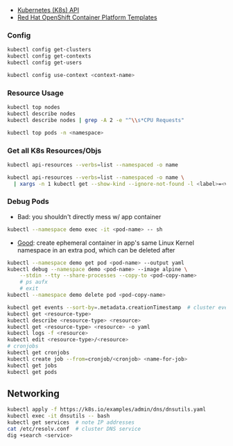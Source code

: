 - [Kubernetes (K8s) API](https://kubernetes.io/docs/reference/kubernetes-api/)
- [Red Hat OpenShift Container Platform Templates](https://docs.openshift.com/container-platform/3.11/dev_guide/templates.html#dev-guide-templates)

### Config
```bash
kubectl config get-clusters
kubectl config get-contexts
kubectl config get-users

kubectl config use-context <context-name>
```

### Resource Usage
```bash
kubectl top nodes
kubectl describe nodes
kubectl describe nodes | grep -A 2 -e "^\\s*CPU Requests"

kubectl top pods -n <namespace>
```

### Get all K8s Resources/Objs
```bash
kubectl api-resources --verbs=list --namespaced -o name

kubectl api-resources --verbs=list --namespaced -o name \
  | xargs -n 1 kubectl get --show-kind --ignore-not-found -l <label>=<value> -n <namespace>
```

### Debug Pods
- Bad: you shouldn't directly mess w/ app container
```bash
kubectl --namespace demo exec -it <pod-name> -- sh
```

- [Good](https://en.wikipedia.org/wiki/Linux_namespaces): create ephemeral container in app's same Linux Kernel namespace in an extra pod, which can be deleted after
```bash
kubectl --namespace demo get pod <pod-name> --output yaml
kubectl debug --namespace demo <pod-name> --image alpine \
    --stdin --tty --share-processes --copy-to <pod-copy-name>
    # ps aufx
    # exit
kubectl --namespace demo delete pod <pod-copy-name>
```

```bash
kubectl get events --sort-by=.metadata.creationTimestamp  # cluster events
kubectl get <resource-type>
kubectl describe <resource-type> <resource>
kubectl get <resource-type> <resource> -o yaml
kubectl logs -f <resource>
kubectl edit <resource-type>/<resource>
# cronjobs
kubectl get cronjobs
kubectl create job --from=cronjob/<cronjob> <name-for-job>
kubectl get jobs
kubectl get pods
```

## Networking
```bash
kubectl apply -f https://k8s.io/examples/admin/dns/dnsutils.yaml
kubectl exec -it dnsutils -- bash
kubectl get services  # note IP addresses
cat /etc/resolv.conf  # cluster DNS service
dig +search <service>
```
